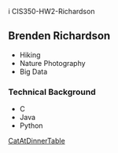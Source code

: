 i CIS350-HW2-Richardson
## Brenden Richardson

* Hiking 
* Nature Photography
* Big Data

### Technical Background

* C
* Java
* Python

[CatAtDinnerTable](https://i.kym-cdn.com/entries/icons/original/000/030/157/womanyellingcat.jpg)
